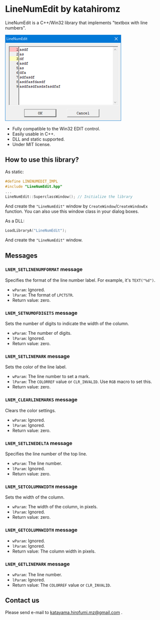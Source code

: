 # LineNumEdit by katahiromz

LineNumEdit is a C++/Win32 library that implements "textbox with line numbers".

![Screenshot](screenshot.png)

- Fully compatible to the Win32 EDIT control.
- Easily usable in C++.
- DLL and static supported.
- Under MIT license.

## How to use this library?

As static:

```c
#define LINENUMEDIT_IMPL
#include "LineNumEdit.hpp"
...
LineNumEdit::SuperclassWindow(); // Initialize the library
```

And create the `"LineNumEdit"` window by `CreateWindow`/`CreateWindowEx` function.
You can also use this window class in your dialog boxes.

As a DLL:

```c
LoadLibraryA("LineNumEdit");
```

And create the `"LineNumEdit"` window.

## Messages

### `LNEM_SETLINENUMFORMAT` message

Specifies the format of the line number label. For example, it's `TEXT("%d")`.

- `wParam`: Ignored.
- `lParam`: The format of `LPCTSTR`.
- Return value: zero.

### `LNEM_SETNUMOFDIGITS` message

Sets the number of digits to indicate the width of the column.

- `wParam`: The number of digits.
- `lParam`: Ignored.
- Return value: zero.

### `LNEM_SETLINEMARK` message

Sets the color of the line label.

- `wParam`: The line number to set a mark.
- `lParam`: The `COLORREF` value or `CLR_INVALID`. Use `RGB` macro to set this.
- Return value: zero.

### `LNEM_CLEARLINEMARKS` message

Clears the color settings.

- `wParam`: Ignored.
- `lParam`: Ignored.
- Return value: zero.

### `LNEM_SETLINEDELTA` message

Specifies the line number of the top line.

- `wParam`: The line number.
- `lParam`: Ignored.
- Return value: zero.

### `LNEM_SETCOLUMNWIDTH` message

Sets the width of the column.

- `wParam`: The width of the column, in pixels.
- `lParam`: Ignored.
- Return value: zero.

### `LNEM_GETCOLUMNWIDTH` message

- `wParam`: Ignored.
- `lParam`: Ignored.
- Return value: The column width in pixels.

### `LNEM_GETLINEMARK` message

- `wParam`: The line number.
- `lParam`: Ignored.
- Return value: The `COLORREF` value or `CLR_INVALID`.

## Contact us

Please send e-mail to katayama.hirofumi.mz@gmail.com .
